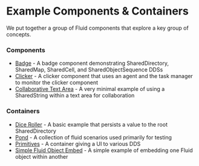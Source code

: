 # Example Components & Containers

We put together a group of Fluid components that explore a key group of concepts.

### Components
* [Badge](./badge) - A badge component demonstrating SharedDirectory, SharedMap, SharedCell, and SharedObjectSequence DDSs
* [Clicker](./clicker) - A clicker component that uses an agent and the task manager to monitor the clicker component
* [Collaborative Text Area](./collaborative-textarea) - A very minimal example of using a SharedString within a text area for collaboration

### Containers
* [Dice Roller](./dice-roller) - A basic example that persists a value to the root SharedDirectory
* [Pond](./pond) - A collection of fluid scenarios used primarily for testing
* [Primitives](./primitives) - A container giving a UI to various DDS
* [Simple Fluid Object Embed](./simple-fluidobject-embed) - A simple example of embedding one Fluid object within another

